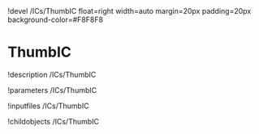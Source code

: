 <!-- MOOSE Object Documentation Stub: Remove this when content is added. -->!devel /ICs/ThumbIC float=right width=auto margin=20px padding=20px background-color=#F8F8F8


# ThumbIC
!description /ICs/ThumbIC

!parameters /ICs/ThumbIC

!inputfiles /ICs/ThumbIC

!childobjects /ICs/ThumbIC

